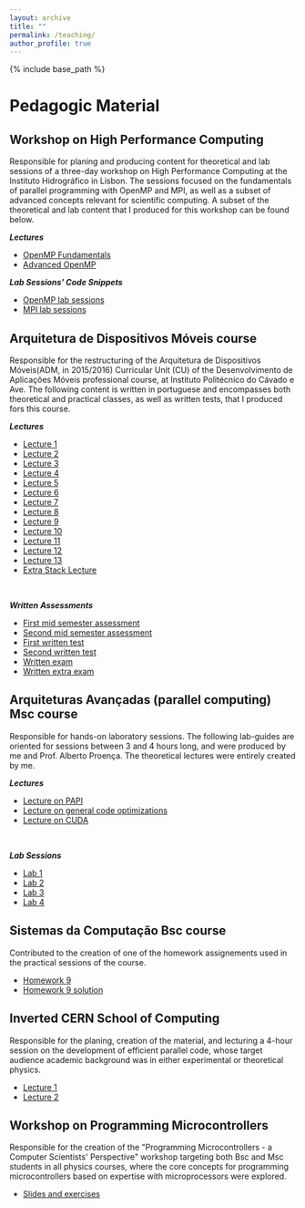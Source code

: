 ```yaml
---
layout: archive
title: ""
permalink: /teaching/
author_profile: true
---
```


{% include base_path %}

# Pedagogic Material

## Workshop on High Performance Computing

Responsible for planing and producing content for theoretical and lab sessions of a three-day workshop on High Performance Computing at the Instituto Hidrográfico in Lisbon. The sessions focused on the fundamentals of parallel programming with OpenMP and MPI, as well as a subset of advanced concepts relevant for scientific computing. A subset of the theoretical and lab content that I produced for this workshop can be found below.

***Lectures***

- [OpenMP Fundamentals](https://ampereira90.github.io/files/pedagogic_material/navy_workshop/openmp_fundamentals.pdf)
- [Advanced OpenMP](https://ampereira90.github.io/files/pedagogic_material/navy_workshop/openmp_advanced.pdf)

***Lab Sessions' Code Snippets***

- [OpenMP lab sessions](https://ampereira90.github.io/files/pedagogic_material/navy_workshop/openmp.zip)
- [MPI lab sessions](https://ampereira90.github.io/files/pedagogic_material/navy_workshop/mpi.zip)


## Arquitetura de Dispositivos Móveis course

Responsible for the restructuring of the Arquitetura de Dispositivos Móveis(ADM, in 2015/2016) Curricular Unit (CU) of the Desenvolvimento de Aplicações Móveis professional course, at Instituto Politécnico do Cávado e Ave. The following content is written in portuguese and encompasses both theoretical and practical classes, as well as written tests, that I produced fors this course.

***Lectures***

- [Lecture 1](https://ampereira90.github.io/files/pedagogic_material/adm_course/1_Apresentacao_amp.pdf)
- [Lecture 2](https://ampereira90.github.io/files/pedagogic_material/adm_course/2_Conceito_Computador.pdf)
- [Lecture 3](https://ampereira90.github.io/files/pedagogic_material/adm_course/3_sist_numeracao.pdf)
- [Lecture 4](https://ampereira90.github.io/files/pedagogic_material/adm_course/4_sist_numeracao_binario.pdf)
- [Lecture 5](https://ampereira90.github.io/files/pedagogic_material/adm_course/5_virgula_flutuante.pdf)
- [Lecture 6](https://ampereira90.github.io/files/pedagogic_material/adm_course/6_estrutura_cpu.pdf)
- [Lecture 7](https://ampereira90.github.io/files/pedagogic_material/adm_course/7_estrutura_memoria.pdf)
- [Lecture 8](https://ampereira90.github.io/files/pedagogic_material/adm_course/8_ISA.pdf)
- [Lecture 9](https://ampereira90.github.io/files/pedagogic_material/adm_course/9_estruturas_controlo.pdf)
- [Lecture 10](https://ampereira90.github.io/files/pedagogic_material/adm_course/10_analise_instrucoes.pdf)
- [Lecture 11](https://ampereira90.github.io/files/pedagogic_material/adm_course/11_niveis_abstracao.pdf)
- [Lecture 12](https://ampereira90.github.io/files/pedagogic_material/adm_course/12_otimizacoes_software.pdf)
- [Lecture 13](https://ampereira90.github.io/files/pedagogic_material/adm_course/13_otimizacoes_hardware.pdf)
- [Extra Stack Lecture](https://ampereira90.github.io/files/pedagogic_material/adm_course/ISA_STACK.pdf)

<br />

***Written Assessments***

- [First mid semester assessment](https://ampereira90.github.io/files/pedagogic_material/adm_course/middle_eval_1.pdf)
- [Second mid semester assessment](https://ampereira90.github.io/files/pedagogic_material/adm_course/middle_eval_2.pdf)
- [First written test](https://ampereira90.github.io/files/pedagogic_material/adm_course/test_1.pdf)
- [Second written test](https://ampereira90.github.io/files/pedagogic_material/adm_course/test_2.pdf)
- [Written exam](https://ampereira90.github.io/files/pedagogic_material/adm_course/exam.pdf)
- [Written extra exam](https://ampereira90.github.io/files/pedagogic_material/adm_course/special_exam.pdf)

## Arquiteturas Avançadas (parallel computing) Msc course

Responsible for hands-on laboratory sessions. The following lab-guides are oriented for sessions between 3 and 4 hours long, and were produced by me and Prof. Alberto Proença. The theoretical lectures were entirely created by me.

***Lectures***

- [Lecture on PAPI](https://ampereira90.github.io/files/pedagogic_material/pp_course/papi.pdf)
- [Lecture on general code optimizations](https://ampereira90.github.io/files/pedagogic_material/pp_course/code_optim.pdf)
- [Lecture on CUDA](https://ampereira90.github.io/files/pedagogic_material/pp_course/cuda_tutorial.pdf)

<br />

***Lab Sessions***

- [Lab 1](https://ampereira90.github.io/files/pedagogic_material/pp_course/lab1.pdf)
- [Lab 2](https://ampereira90.github.io/files/pedagogic_material/pp_course/lab2.pdf)
- [Lab 3](https://ampereira90.github.io/files/pedagogic_material/pp_course/lab3.pdf)
- [Lab 4](https://ampereira90.github.io/files/pedagogic_material/pp_course/lab4.pdf)

## Sistemas da Computação Bsc course

Contributed to the creation of one of the homework assignements used in the practical sessions of the course.

- [Homework 9](https://ampereira90.github.io/files/pedagogic_material/sc_course/lab1.pdf)
- [Homework 9 solution](https://ampereira90.github.io/files/pedagogic_material/sc_course/lab2.pdf)

## Inverted CERN School of Computing

Responsible for the planing, creation of the material, and lecturing a 4-hour session on the development of efficient parallel code, whose
target audience academic background was in either experimental or theoretical physics.

- [Lecture 1](https://ampereira90.github.io/files/icsc_presentation_l1.pdf)
- [Lecture 2](https://ampereira90.github.io/files/icsc_presentation_l2.pdf)

## Workshop on Programming Microcontrollers

Responsible for the creation of the "Programming Microcontrollers - a Computer Scientists' Perspective" workshop targeting both Bsc and Msc students in all physics courses, where the core concepts for programming microcontrollers based on expertise with microprocessors were explored.

- [Slides and exercises](https://github.com/ampereira90/microcontrollers)
